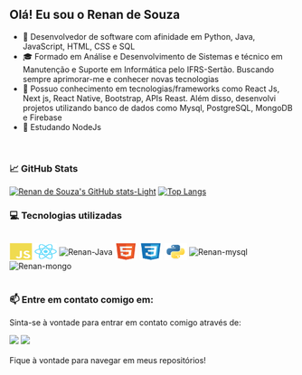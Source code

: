 ## Olá! Eu sou o Renan de Souza

- 🔭 Desenvolvedor de software com afinidade em Python, Java, JavaScript, HTML, CSS e SQL
- 🎓 Formado em Análise e Desenvolvimento de Sistemas e técnico em Manutenção e Suporte em Informática pelo IFRS-Sertão. Buscando sempre aprimorar-me e conhecer novas tecnologias
- 🤔 Possuo conhecimento em tecnologias/frameworks como React Js, Next js, React Native, Bootstrap, APIs Reast. Além disso, desenvolvi projetos utilizando banco de dados como Mysql, PostgreSQL, MongoDB e Firebase
- 📕 Estudando NodeJs
</br>

### 📈 GitHub Stats

[![Renan de Souza's GitHub stats-Light](https://github-readme-stats.vercel.app/api?username=Renan1102\&show_icons=true\&theme=algolia&count_private=true)](https://github.com/Renan1102?tab=repositories)
[![Top Langs](https://github-readme-stats.vercel.app/api/top-langs/?username=Renan1102&layout=compact&theme=algolia)](https://github.com/Renan1102?tab=repositories)
</br>

### 💻 Tecnologias utilizadas

<div style="display: inline_block"><br>
  <img align="center" alt="Renan-Js" height="30" width="40" src="https://raw.githubusercontent.com/devicons/devicon/master/icons/javascript/javascript-plain.svg">
  <img align="center" alt="Renan-React" height="30" width="40" src="https://raw.githubusercontent.com/devicons/devicon/master/icons/react/react-original.svg">
  <img align="center" alt="Renan-Java" height="30" width="40" src="https://cdn.jsdelivr.net/gh/devicons/devicon@latest/icons/java/java-original-wordmark.svg" />
  <img align="center" alt="Renan-HTML" height="30" width="40" src="https://raw.githubusercontent.com/devicons/devicon/master/icons/html5/html5-original.svg">
  <img align="center" alt="Renan-CSS" height="30" width="40" src="https://raw.githubusercontent.com/devicons/devicon/master/icons/css3/css3-original.svg">
  <img align="center" alt="Renan-Python" height="30" width="40" src="https://raw.githubusercontent.com/devicons/devicon/master/icons/python/python-original.svg">
  <img align="center" alt="Renan-mysql" height="30" width="40" src="https://cdn.jsdelivr.net/gh/devicons/devicon@latest/icons/mysql/mysql-original.svg" />
  <img align="center" alt="Renan-mongo" height="30" width="40" src="https://cdn.jsdelivr.net/gh/devicons/devicon@latest/icons/mongodb/mongodb-plain-wordmark.svg" />
</div></br>

### 📫 Entre em contato comigo em:
Sinta-se à vontade para entrar em contato comigo através de:
<div> 
  <a href = "renandesouza1102@gmail.com"><img src="https://img.shields.io/badge/-Gmail-%23333?style=for-the-badge&logo=gmail&logoColor=white" target="_blank"></a>
  <a href="https://www.linkedin.com/in/renan-de-souza-795b22195/" target="_blank"><img src="https://img.shields.io/badge/-LinkedIn-%230077B5?style=for-the-badge&logo=linkedin&logoColor=white" target="_blank"></a> 
</div>
</br>
Fique à vontade para navegar em meus repositórios!
